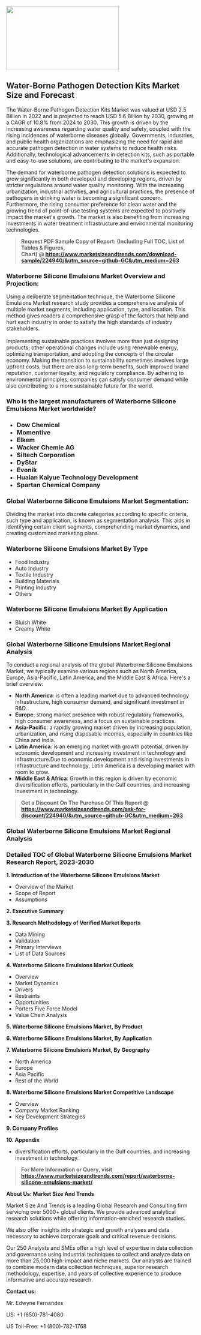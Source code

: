 <p><img class="alignnone size-medium wp-image-20088" src="https://ffe5etoiles.com/wp-content/uploads/2024/12/MST1-300x171.png" alt="" width="300" height="171" /></p><h2>Water-Borne Pathogen Detection Kits Market Size and Forecast</h2><p>The Water-Borne Pathogen Detection Kits Market was valued at USD 2.5 Billion in 2022 and is projected to reach USD 5.6 Billion by 2030, growing at a CAGR of 10.8% from 2024 to 2030. This growth is driven by the increasing awareness regarding water quality and safety, coupled with the rising incidences of waterborne diseases globally. Governments, industries, and public health organizations are emphasizing the need for rapid and accurate pathogen detection in water systems to reduce health risks. Additionally, technological advancements in detection kits, such as portable and easy-to-use solutions, are contributing to the market's expansion.</p><p>The demand for waterborne pathogen detection solutions is expected to grow significantly in both developed and developing regions, driven by stricter regulations around water quality monitoring. With the increasing urbanization, industrial activities, and agricultural practices, the presence of pathogens in drinking water is becoming a significant concern. Furthermore, the rising consumer preference for clean water and the growing trend of point-of-use testing systems are expected to positively impact the market's growth. The market is also benefiting from increasing investments in water treatment infrastructure and environmental monitoring technologies.</p></p><blockquote id="" class=""><strong>Request PDF Sample Copy of Report: (Including Full TOC, List of Tables &amp; Figures, Chart)&nbsp;@&nbsp;<strong><a href="https://www.marketsizeandtrends.com/download-sample/224940/&utm_source=github-GC&utm_medium=263" target="_blank">https://www.marketsizeandtrends.com/download-sample/224940/&utm_source=github-GC&utm_medium=263</a></strong></strong></blockquote><h3 id="" class="">Waterborne Silicone Emulsions Market&nbsp;Overview and Projection:</h3><p id="" class="">Using a deliberate segmentation technique, the Waterborne Silicone Emulsions Market research study provides a comprehensive analysis of multiple market segments, including application, type, and location. This method gives readers a comprehensive grasp of the factors that help and hurt each industry in order to satisfy the high standards of industry stakeholders. <br /> <br />Implementing sustainable practices involves more than just designing products; other operational changes include using renewable energy, optimizing transportation, and adopting the concepts of the circular economy. Making the transition to sustainability sometimes involves large upfront costs, but there are also long-term benefits, such improved brand reputation, customer loyalty, and regulatory compliance. By adhering to environmental principles, companies can satisfy consumer demand while also contributing to a more sustainable future for the world.</p><h3 id="" class="">Who is the largest manufacturers of&nbsp;Waterborne Silicone Emulsions Market worldwide?</h3><h3 class=""><p><ul><li>Dow Chemical </li><li> Momentive </li><li> Elkem </li><li> Wacker Chemie AG </li><li> Siltech Corporation </li><li> DyStar </li><li> Evonik </li><li> Huaian Kaiyue Technology Development </li><li> Spartan Chemical Company</li></ul></p></h3><h3 id="" class="">Global&nbsp;Waterborne Silicone Emulsions Market Segmentation:</h3><p id="" class="">Dividing the market into discrete categories according to specific criteria, such type and application, is known as segmentation analysis. This aids in identifying certain client segments, comprehending market dynamics, and creating customized marketing plans.</p><h3 id="" class="">Waterborne Silicone Emulsions Market&nbsp;By Type</h3><p><p><ul><li>Food Industry</li><li> Auto Industry</li><li> Textile Industry</li><li> Building Materials</li><li> Printing Industry</li><li> Others</p></li></ul></p></p><h3 id="" class="">Waterborne Silicone Emulsions Market&nbsp;By Application</h3><p class=""><p><ul><li>Bluish White</li><li> Creamy White</li></ul></p></p><h3 id="" class="">Global Waterborne Silicone Emulsions Market Regional Analysis</h3><p id="" class="">To conduct a regional analysis of the global Waterborne Silicone Emulsions Market, we typically examine various regions such as North America, Europe, Asia-Pacific, Latin America, and the Middle East &amp; Africa. Here's a brief overview:</p><ul><li><strong>North America</strong>: is often a leading market due to advanced technology infrastructure, high consumer demand, and significant investment in R&amp;D.</li><li><strong>Europe</strong>: strong market presence with robust regulatory frameworks, high consumer awareness, and a focus on sustainable practices.</li><li><strong>Asia-Pacific</strong>: a rapidly growing market driven by increasing population, urbanization, and rising disposable incomes, especially in countries like China and India.</li><li><strong>Latin America</strong>: is an emerging market with growth potential, driven by economic development and increasing investment in technology and infrastructure.Due to economic development and rising investments in infrastructure and technology, Latin America is a developing market with room to grow.</li><li><strong>Middle East &amp; Africa</strong>: Growth in this region is driven by economic diversification efforts, particularly in the Gulf countries, and increasing investment in technology.</li></ul><blockquote id="" class=""><strong>Get a Discount On The Purchase Of This Report @ <strong><a href="https://www.marketsizeandtrends.com/ask-for-discount/224940/&utm_source=github-GC&utm_medium=263" target="_blank">https://www.marketsizeandtrends.com/ask-for-discount/224940/&utm_source=github-GC&utm_medium=263</a></strong></strong></blockquote><h3 id="" class="">Global Waterborne Silicone Emulsions Market Regional Analysis</h3><h3 id="" class="">Detailed TOC of Global Waterborne Silicone Emulsions Market Research Report, 2023-2030</h3><p id="" class=""><strong>1. Introduction of the Waterborne Silicone Emulsions Market</strong></p><ul><li>Overview of the Market</li><li>Scope of Report</li><li>Assumptions</li></ul><p id="" class=""><strong>2. Executive Summary</strong></p><p id="" class=""><strong>3. Research Methodology of Verified Market Reports</strong></p><ul><li>Data Mining</li><li>Validation</li><li>Primary Interviews</li><li>List of Data Sources</li></ul><p id="" class=""><strong>4. Waterborne Silicone Emulsions Market Outlook</strong></p><ul><li>Overview</li><li>Market Dynamics</li><li>Drivers</li><li>Restraints</li><li>Opportunities</li><li>Porters Five Force Model</li><li>Value Chain Analysis</li></ul><p id="" class=""><strong>5. Waterborne Silicone Emulsions Market, By Product</strong></p><p id="" class=""><strong>6. Waterborne Silicone Emulsions Market, By Application</strong></p><p id="" class=""><strong>7. Waterborne Silicone Emulsions Market, By Geography</strong></p><ul><li>North America</li><li>Europe</li><li>Asia Pacific</li><li>Rest of the World</li></ul><p id="" class=""><strong>8. Waterborne Silicone Emulsions Market Competitive Landscape</strong></p><ul><li>Overview</li><li>Company Market Ranking</li><li>Key Development Strategies</li></ul><p id="" class=""><strong>9. Company Profiles</strong></p><p id="" class=""><strong>10. Appendix</strong></p><ul><li>diversification efforts, particularly in the Gulf countries, and increasing investment in technology.</li></ul><blockquote id="" class=""><strong>For More Information or Query, visit <strong><strong><a href="https://www.marketsizeandtrends.com/report/waterborne-silicone-emulsions-market/" target="_blank">https://www.marketsizeandtrends.com/report/waterborne-silicone-emulsions-market/</a></strong></strong></strong></blockquote><p id="" class=""><strong>About Us: Market Size And Trends</strong></p><p id="" class="">Market Size And Trends is a leading Global Research and Consulting firm servicing over 5000+ global clients. We provide advanced analytical research solutions while offering information-enriched research studies.</p><p id="" class="">We also offer insights into strategic and growth analyses and data necessary to achieve corporate goals and critical revenue decisions.</p><p id="" class="">Our 250 Analysts and SMEs offer a high level of expertise in data collection and governance using industrial techniques to collect and analyze data on more than 25,000 high-impact and niche markets. Our analysts are trained to combine modern data collection techniques, superior research methodology, expertise, and years of collective experience to produce informative and accurate research.</p><p id="" class=""><strong>Contact us:</strong></p><p id="" class="">Mr. Edwyne Fernandes</p><p id="" class="">US: +1 (650)-781-4080</p><p id="" class="">US Toll-Free: +1 (800)-782-1768</p>
